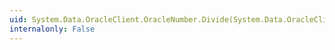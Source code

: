 ```yaml
---
uid: System.Data.OracleClient.OracleNumber.Divide(System.Data.OracleClient.OracleNumber,System.Data.OracleClient.OracleNumber)
internalonly: False
---
```

